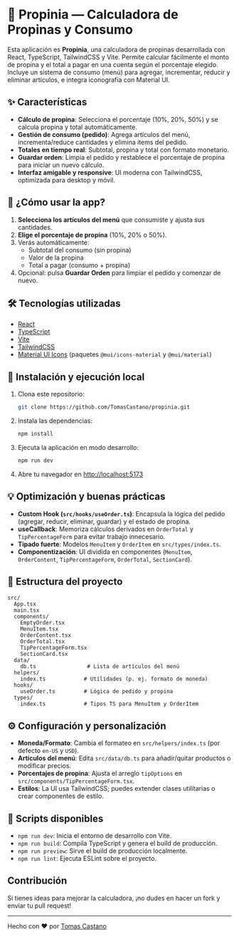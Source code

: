 # 💸 Propinia — Calculadora de Propinas y Consumo

Esta aplicación es **Propinia**, una calculadora de propinas desarrollada con React, TypeScript, TailwindCSS y Vite. Permite calcular fácilmente el monto de propina y el total a pagar en una cuenta según el porcentaje elegido. Incluye un sistema de consumo (menú) para agregar, incrementar, reducir y eliminar artículos, e integra iconografía con Material UI.

## ✨ Características

- **Cálculo de propina**: Selecciona el porcentaje (10%, 20%, 50%) y se calcula propina y total automáticamente.
- **Gestión de consumo (pedido)**: Agrega artículos del menú, incrementa/reduce cantidades y elimina ítems del pedido.
- **Totales en tiempo real**: Subtotal, propina y total con formato monetario.
- **Guardar orden**: Limpia el pedido y restablece el porcentaje de propina para iniciar un nuevo cálculo.
- **Interfaz amigable y responsive**: UI moderna con TailwindCSS, optimizada para desktop y móvil.

## 📖 ¿Cómo usar la app?

1. **Selecciona los artículos del menú** que consumiste y ajusta sus cantidades.
2. **Elige el porcentaje de propina** (10%, 20% o 50%).
3. Verás automáticamente:
   - Subtotal del consumo (sin propina)
   - Valor de la propina
   - Total a pagar (consumo + propina)
4. Opcional: pulsa **Guardar Orden** para limpiar el pedido y comenzar de nuevo.

## 🛠 Tecnologías utilizadas

- [React](https://es.react.dev/)
- [TypeScript](https://www.typescriptlang.org/)
- [Vite](https://vitejs.dev/)
- [TailwindCSS](https://tailwindcss.com/)
- [Material UI Icons](https://mui.com/material-ui/material-icons/) (paquetes `@mui/icons-material` y `@mui/material`)

## 🚀 Instalación y ejecución local

1. Clona este repositorio:
   ```bash
   git clone https://github.com/TomasCastano/propinia.git
   ```
2. Instala las dependencias:
   ```bash
   npm install
   ```
3. Ejecuta la aplicación en modo desarrollo:
   ```bash
   npm run dev
   ```
4. Abre tu navegador en [http://localhost:5173](http://localhost:5173)

## 💡 Optimización y buenas prácticas

- **Custom Hook (`src/hooks/useOrder.ts`)**: Encapsula la lógica del pedido (agregar, reducir, eliminar, guardar) y el estado de propina.
- **useCallback**: Memoriza cálculos derivados en `OrderTotal` y `TipPercentageForm` para evitar trabajo innecesario.
- **Tipado fuerte**: Modelos `MenuItem` y `OrderItem` en `src/types/index.ts`.
- **Componentización**: UI dividida en componentes (`MenuItem`, `OrderContent`, `TipPercentageForm`, `OrderTotal`, `SectionCard`).

## 📂 Estructura del proyecto

```text
src/
  App.tsx
  main.tsx
  components/
    EmptyOrder.tsx
    MenuItem.tsx
    OrderContent.tsx
    OrderTotal.tsx
    TipPercentageForm.tsx
    SectionCard.tsx
  data/
    db.ts                # Lista de artículos del menú
  helpers/
    index.ts            # Utilidades (p. ej. formato de moneda)
  hooks/
    useOrder.ts         # Lógica de pedido y propina
  types/
    index.ts            # Tipos TS para MenuItem y OrderItem
```

## ⚙️ Configuración y personalización

- **Moneda/Formato**: Cambia el formateo en `src/helpers/index.ts` (por defecto `en-US` y `USD`).
- **Artículos del menú**: Edita `src/data/db.ts` para añadir/quitar productos o modificar precios.
- **Porcentajes de propina**: Ajusta el arreglo `tipOptions` en `src/components/TipPercentageForm.tsx`.
- **Estilos**: La UI usa TailwindCSS; puedes extender clases utilitarias o crear componentes de estilo.

## 🧪 Scripts disponibles

- `npm run dev`: Inicia el entorno de desarrollo con Vite.
- `npm run build`: Compila TypeScript y genera el build de producción.
- `npm run preview`: Sirve el build de producción localmente.
- `npm run lint`: Ejecuta ESLint sobre el proyecto.

## Contribución

Si tienes ideas para mejorar la calculadora, ¡no dudes en hacer un fork y enviar tu pull request!

---

Hecho con ❤️ por [Tomas Castano](https://github.com/TomasCastano)
